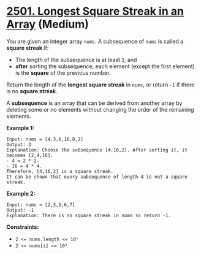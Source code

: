 # [2501. Longest Square Streak in an Array][link] (Medium)

[link]: https://leetcode.com/problems/longest-square-streak-in-an-array/

You are given an integer array `nums`. A subsequence of `nums` is called a **square streak** if:

- The length of the subsequence is at least `2`, and
- **after** sorting the subsequence, each element (except the first element) is the **square** of the
previous number.

Return the length of the **longest square streak** in  `nums`, or return  `-1` if there is no
**square streak**.

A **subsequence** is an array that can be derived from another array by deleting some or no elements
without changing the order of the remaining elements.

**Example 1:**

```
Input: nums = [4,3,6,16,8,2]
Output: 3
Explanation: Choose the subsequence [4,16,2]. After sorting it, it becomes [2,4,16].
- 4 = 2 * 2.
- 16 = 4 * 4.
Therefore, [4,16,2] is a square streak.
It can be shown that every subsequence of length 4 is not a square streak.
```

**Example 2:**

```
Input: nums = [2,3,5,6,7]
Output: -1
Explanation: There is no square streak in nums so return -1.
```

**Constraints:**

- `2 <= nums.length <= 10⁵`
- `2 <= nums[i] <= 10⁵`
